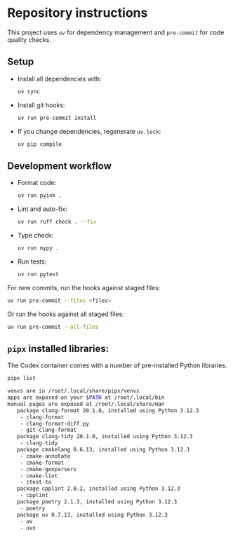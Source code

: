 # Repository instructions

This project uses `uv` for dependency management and `pre-commit` for code quality checks.

## Setup

- Install all dependencies with:
  ```bash
  uv sync
  ```
- Install git hooks:
  ```bash
  uv run pre-commit install
  ```
- If you change dependencies, regenerate `uv.lock`:
  ```bash
  uv pip compile
  ```

## Development workflow

- Format code:
  ```bash
  uv run pyink .
  ```
- Lint and auto-fix:
  ```bash
  uv run ruff check . --fix
  ```
- Type check:
  ```bash
  uv run mypy .
  ```
- Run tests:
  ```bash
  uv run pytest
  ```

For new commits, run the hooks against staged files:
```bash
uv run pre-commit --files <files>
```
Or run the hooks against all staged files:
```bash
uv run pre-commit --all-files
```


## `pipx` installed libraries:

The Codex container comes with a number of pre-installed Python libraries.

```bash
pipx list

venvs are in /root/.local/share/pipx/venvs
apps are exposed on your $PATH at /root/.local/bin
manual pages are exposed at /root/.local/share/man
   package clang-format 20.1.6, installed using Python 3.12.3
    - clang-format
    - clang-format-diff.py
    - git-clang-format
   package clang-tidy 20.1.0, installed using Python 3.12.3
    - clang-tidy
   package cmakelang 0.6.13, installed using Python 3.12.3
    - cmake-annotate
    - cmake-format
    - cmake-genparsers
    - cmake-lint
    - ctest-to
   package cpplint 2.0.2, installed using Python 3.12.3
    - cpplint
   package poetry 2.1.3, installed using Python 3.12.3
    - poetry
   package uv 0.7.13, installed using Python 3.12.3
    - uv
    - uvx
```
